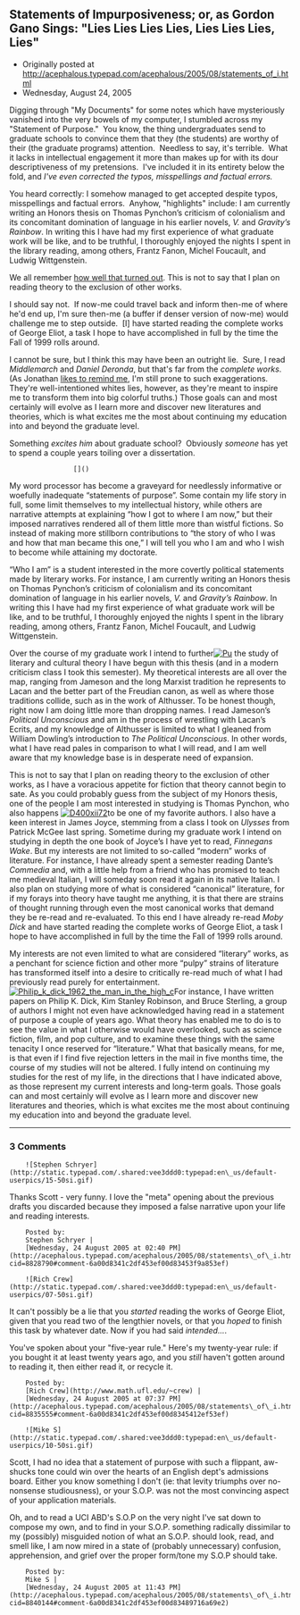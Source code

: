 ## Statements of Impurposiveness; or, as Gordon Gano Sings: "Lies Lies Lies Lies, Lies Lies Lies, Lies"

 * Originally posted at http://acephalous.typepad.com/acephalous/2005/08/statements_of_i.html
 * Wednesday, August 24, 2005



Digging through "My Documents" for some notes which have mysteriously vanished into the very bowels of my computer, I stumbled across my "Statement of Purpose."  You know, the thing undergraduates send to graduate schools to convince them that they (the students) are worthy of their (the graduate programs) attention.  Needless to say, it's terrible.  What it lacks in intellectual engagement it more than makes up for with its dour descriptiveness of my pretensions.  I've included it in its entirety below the fold, and _I've even corrected the typos, misspellings and factual errors._  

You heard correctly: I somehow managed to get accepted despite typos, misspellings and factual errors.  Anyhow, "highlights" include:
I am currently writing an Honors
thesis on Thomas Pynchon’s criticism of colonialism and its concomitant
domination of language in his earlier novels, _V._ and _Gravity’s Rainbow_.
In writing this I have had my first experience of what graduate work
will be like, and to be truthful, I thoroughly enjoyed the nights I
spent in the library reading, among others, Frantz Fanon, Michel
Foucault, and Ludwig Wittgenstein.

We all remember [how well that turned out](http://acephalous.typepad.com/acephalous/2005/05/how\_not\_to\_open.html).
This is not to say that I plan on reading theory to the exclusion of
other works.

I should say not.  If now-me could travel back and inform then-me of where he'd end up, I'm sure then-me (a buffer if denser version of now-me) would challenge me to step outside.  
[I] have
started reading the complete works of George Eliot, a task I hope to
have accomplished in full by the time the Fall of 1999 rolls around.

I cannot be sure, but I think this may have been an outright lie.  Sure, I read _Middlemarch_ and _Daniel Deronda_, but that's far from the _complete works_.  (As Jonathan [likes to remind me](http://hnn.us/comments/66620.html), I'm still prone to such exaggerations.  They're well-intentioned whites lies, however, as they're meant to inspire me to transform them into big colorful truths.)
Those goals can and most certainly will evolve as I
learn more and discover new literatures and theories, which is what
excites me the most about continuing my education into and beyond the
graduate level.

Something _excites him_ about graduate school?  Obviously _someone_ has yet to spend a couple years toiling over a dissertation.

		

					[]()
			

My word processor has become a graveyard for needlessly informative or
woefully inadequate “statements of purpose”. Some contain my life story
in full, some limit themselves to my intellectual history, while others
are narrative attempts at explaining “how I got to where I am now,” but
their imposed narratives rendered all of them little more than wistful
fictions. So instead of making more stillborn contributions to “the
story of who I was and how that man became this one,” I will tell you
who I am and who I wish to become while attaining my doctorate. 

“Who I
am” is a student interested in the more covertly political statements
made by literary works. For instance, I am currently writing an Honors
thesis on Thomas Pynchon’s criticism of colonialism and its concomitant
domination of language in his earlier novels, _V._ and _Gravity’s Rainbow_.
In writing this I have had my first experience of what graduate work
will be like, and to be truthful, I thoroughly enjoyed the nights I
spent in the library reading, among others, Frantz Fanon, Michel
Foucault, and Ludwig Wittgenstein. 

Over the course of my graduate work
I intend to further[![Pu](http://acephalous.typepad.com/acephalous/images/pu.jpg "Pu")](http://acephalous.typepad.com/.shared/image.html?/photos/uncategorized/pu.jpg) the study of literary and cultural theory I have
begun with this thesis (and in a modern criticism class I took this
semester). My theoretical interests are all over the map, ranging from
Jameson and the long Marxist tradition he represents to Lacan and the
better part of the Freudian canon, as well as where those traditions
collide, such as in the work of Althusser. To be honest though, right
now I am doing little more than dropping names. I read Jameson’s
_Political Unconscious_ and am in the process of wrestling with Lacan’s
Ecrits, and my knowledge of Althusser is limited to what I gleaned from
William Dowling’s introduction to _The Political Unconscious_. In other
words, what I have read pales in comparison to what I will read, and I
am well aware that my knowledge base is in desperate need of expansion.

This is not to say that I plan on reading theory to the exclusion of
other works, as I have a voracious appetite for fiction that theory
cannot begin to sate. As you could probably guess from the subject of
my Honors thesis, one of the people I am most interested in studying is
Thomas Pynchon, who also happens [![D400xii72](http://acephalous.typepad.com/acephalous/images/d400xii72.gif "D400xii72")](http://acephalous.typepad.com/.shared/image.html?/photos/uncategorized/d400xii72.gif)to be one of my favorite authors. I
also have a keen interest in James Joyce, stemming from a class I took
on _Ulysses_ from Patrick McGee last spring. Sometime during my graduate
work I intend on studying in depth the one book of Joyce’s I have yet
to read, _Finnegans Wake_. But my interests are not limited to so-called
“modern” works of literature. For instance, I have already spent a
semester reading Dante’s _Commedia_ and, with a little help from a friend
who has promised to teach me medieval Italian, I will someday soon read
it again in its native Italian. I also plan on studying more of what is
considered “canonical” literature, for if my forays into theory have
taught me anything, it is that there are strains of thought running
through even the most canonical works that demand they be re-read and
re-evaluated. To this end I have already re-read _Moby Dick_ and have
started reading the complete works of George Eliot, a task I hope to
have accomplished in full by the time the Fall of 1999 rolls around. 

My
interests are not even limited to what are considered “literary” works,
as a penchant for science fiction and other more “pulpy” strains of
literature has transformed itself into a desire to critically re-read
much of what I had previously read purely for entertainment. [![Philip\_k\_dick\_1962\_the\_man\_in\_the\_high\_c](http://acephalous.typepad.com/acephalous/images/philip\_k\_dick\_1962\_the\_man\_in\_the\_high\_c.jpg "Philip\_k\_dick\_1962\_the\_man\_in\_the\_high\_c")](http://acephalous.typepad.com/.shared/image.html?/photos/uncategorized/philip\_k\_dick\_1962\_the\_man\_in\_the\_high\_c.jpg)For
instance, I have written papers on Philip K. Dick, Kim Stanley
Robinson, and Bruce Sterling, a group of authors I might not even have
acknowledged having read in a statement of purpose a couple of years
ago. What theory has enabled me to do is to see the value in what I
otherwise would have overlooked, such as science fiction, film, and pop
culture, and to examine these things with the same tenacity I once
reserved for “literature.” What that basically means, for me, is that
even if I find five rejection letters in the mail in five months time,
the course of my studies will not be altered. I fully intend on
continuing my studies for the rest of my life, in the directions that I
have indicated above, as those represent my current interests and
long-term goals. Those goals can and most certainly will evolve as I
learn more and discover new literatures and theories, which is what
excites me the most about continuing my education into and beyond the
graduate level.

			

* * *

### 3 Comments 

		

                
[]()

	

		![Stephen Schryer](http://static.typepad.com/.shared:vee3ddd0:typepad:en\_us/default-userpics/15-50si.gif)
	

	

		

Thanks Scott - very funny.  I love the "meta" opening about the previous drafts you discarded because they imposed a false narrative upon your life and reading interests.

	

		Posted by:
		Stephen Schryer |
		[Wednesday, 24 August 2005 at 02:40 PM](http://acephalous.typepad.com/acephalous/2005/08/statements\_of\_i.html?cid=8828790#comment-6a00d8341c2df453ef00d83453f9a853ef)

[]()

	

		![Rich Crew](http://static.typepad.com/.shared:vee3ddd0:typepad:en\_us/default-userpics/07-50si.gif)
	

	

		

It can't possibly be a lie that you _started_ reading the works of George Eliot, given that you read two of the lengthier novels, or that you _hoped_ to finish this task by whatever date. Now if you had said _intended..._.

You've spoken about your "five-year rule." Here's my twenty-year rule: if you bought it at least twenty years ago, and you _still_ haven't gotten around to reading it, then either read it, or recycle it.

	

		Posted by:
		[Rich Crew](http://www.math.ufl.edu/~crew) |
		[Wednesday, 24 August 2005 at 07:37 PM](http://acephalous.typepad.com/acephalous/2005/08/statements\_of\_i.html?cid=8835555#comment-6a00d8341c2df453ef00d8345412ef53ef)

[]()

	

		![Mike S](http://static.typepad.com/.shared:vee3ddd0:typepad:en\_us/default-userpics/10-50si.gif)
	

	

		

Scott, I had no idea that a statement of purpose with such a flippant, aw-shucks tone could win over the hearts of an English dept's admissions board.  Either you know something I don't (ie: that levity triumphs over no-nonsense studiousness), or your S.O.P. was not the most convincing aspect of your application materials.

Oh, and to read a UCI ABD's S.O.P on the very night I've sat down to compose my own, and to find in your S.O.P. something radically dissimilar to my (possibly) misguided notion of what an S.O.P. should look, read, and smell like, I am now mired in a state of (probably unnecessary) confusion, apprehension, and grief over the proper form/tone my S.O.P should take.

	

		Posted by:
		Mike S |
		[Wednesday, 24 August 2005 at 11:43 PM](http://acephalous.typepad.com/acephalous/2005/08/statements\_of\_i.html?cid=8840144#comment-6a00d8341c2df453ef00d83489716a69e2)

		

        